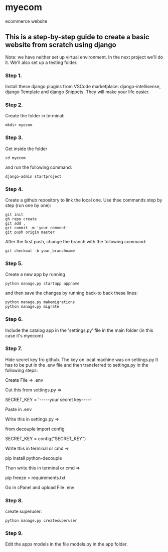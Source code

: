 # myecom
ecommerce website
## This is a step-by-step guide to create a basic website from scratch using django

Note: we have neither set up virtual environment. In the next project we'll do it. We'll also set up a testing folder.

### Step 1. 
Install these django plugins from VSCode marketplace: django-intellisense, django Template and django Snippets. They will make your life easier.

### Step 2. 
Create the folder in terminal:
```
mkdir myecom
```
### Step 3. 
Get inside the folder 
```
cd myecom
```
and run the following command:
```
django-admin startproject
```
### Step 4.
Create a github repository to link the local one. Use thse commands step by step (run one by one):
```
git init
gh repo create
git add .
git commit -m 'your comment'
git push origin master
```
After the first push, change the branch with the following command:
```
git checkout -b your_branchname
```
### Step 5.
Create a new app by running
```
python manage.py startapp appname
```
and then save the changes by running back-to back these lines:
```
python manage.py makemigrations
python manage.py migrate
```
### Step 6.
Include the catalog app in the 'settings.py' file in the main folder (in this case it's myecom)

### Step 7.
Hide secret key fro github. The key on local machine was on settings.py
It has to be put in the .env file and then transferred to settings.py in the following steps:

Create File => .env

Cut this from settings.py =>

SECRET_KEY = '-----your secret key-----'

Paste in .env

Write this in settings.py =>

from decouple import config

SECRET_KEY = config("SECRET_KEY")

Write this in terminal or cmd =>

pip install python-decouple

Then write this in terminal or cmd =>

pip freeze > requirements.txt

Go in cPanel and upload File .env

### Step 8.
create superuser:
```
python manage.py createsuperuser
```
### Step 9.
Edit the apps models in the file models.py in the app folder.
